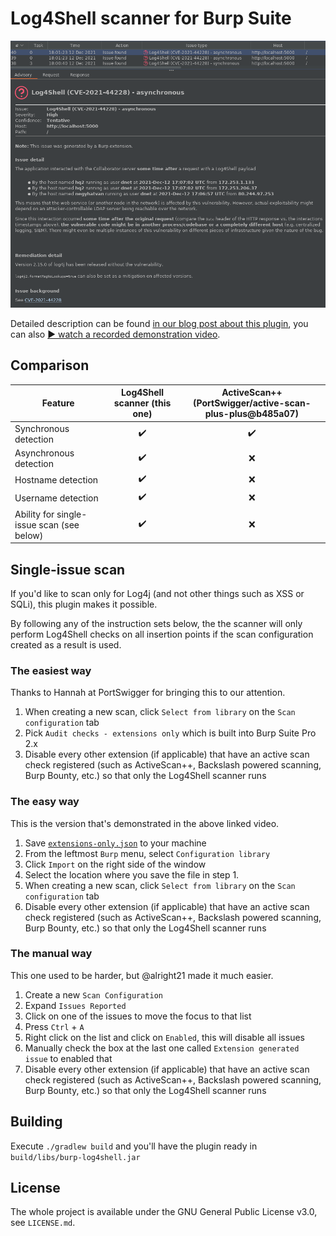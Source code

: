 Log4Shell scanner for Burp Suite
================================

![screenshot](screenshot.png)

Detailed description can be found [in our blog post about this plugin][1],
you can also [▶️ watch a recorded demonstration video][3].

Comparison
----------

| Feature | Log4Shell scanner (this one) | ActiveScan++ (PortSwigger/active-scan-plus-plus@b485a07) |
| --- | :---: | :---: |
| Synchronous detection | ✔️ | ✔️ |
| Asynchronous detection | ✔️ | ❌ |
| Hostname detection | ✔️ | ❌ |
| Username detection | ✔️ | ❌ |
| Ability for single-issue scan (see below) | ✔️ | ❌ |

Single-issue scan
-----------------

If you'd like to scan only for Log4j (and not other things such as XSS or SQLi),
this plugin makes it possible.

By following any of the instruction sets below, the the scanner will only
perform Log4Shell checks on all insertion points if the scan configuration
created as a result is used.

### The easiest way ###

Thanks to Hannah at PortSwigger for bringing this to our attention.

1. When creating a new scan, click `Select from library` on the `Scan configuration` tab
2. Pick `Audit checks - extensions only` which is built into Burp Suite Pro 2.x
3. Disable every other extension (if applicable) that have an active scan check registered (such as ActiveScan++, Backslash powered scanning, Burp Bounty, etc.) so that only the Log4Shell scanner runs

### The easy way ###

This is the version that's demonstrated in the above linked video.

1. Save [`extensions-only.json`][2] to your machine
2. From the leftmost `Burp` menu, select `Configuration library`
3. Click `Import` on the right side of the window
4. Select the location where you save the file in step 1.
5. When creating a new scan, click `Select from library` on the `Scan configuration` tab
6. Disable every other extension (if applicable) that have an active scan check registered (such as ActiveScan++, Backslash powered scanning, Burp Bounty, etc.) so that only the Log4Shell scanner runs

### The manual way ###

This one used to be harder, but @alright21 made it much easier.

1. Create a new `Scan Configuration`
2. Expand `Issues Reported`
3. Click on one of the issues to move the focus to that list
4. Press `Ctrl` + `A`
5. Right click on the list and click on `Enabled`, this will disable all issues
6. Manually check the box at the last one called `Extension generated issue` to enabled that
7. Disable every other extension (if applicable) that have an active scan check registered (such as ActiveScan++, Backslash powered scanning, Burp Bounty, etc.) so that only the Log4Shell scanner runs

Building
--------

Execute `./gradlew build` and you'll have the plugin ready in
`build/libs/burp-log4shell.jar`

License
-------

The whole project is available under the GNU General Public License v3.0,
see `LICENSE.md`.

[1]: https://blog.silentsignal.eu/2021/12/12/our-new-tool-for-enumerating-hidden-log4shell-affected-hosts/
[2]: https://raw.githubusercontent.com/silentsignal/burp-log4shell/master/extensions-only.json
[3]: https://vimeo.com/656095367/3642ba0859

